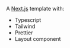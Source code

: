 A [Next.js](https://nextjs.org/) template with:
- Typescript
- Tailwind
- Prettier
- Layout component
